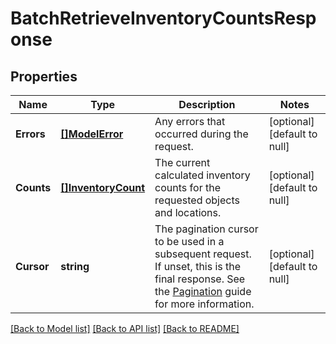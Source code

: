 # BatchRetrieveInventoryCountsResponse

## Properties

 Name       | Type                                      | Description                                                                                                                                                                                                         | Notes                        
------------|-------------------------------------------|---------------------------------------------------------------------------------------------------------------------------------------------------------------------------------------------------------------------|------------------------------
 **Errors** | [**[]ModelError**](Error.md)              | Any errors that occurred during the request.                                                                                                                                                                        | [optional] [default to null] 
 **Counts** | [**[]InventoryCount**](InventoryCount.md) | The current calculated inventory counts for the requested objects and locations.                                                                                                                                    | [optional] [default to null] 
 **Cursor** | **string**                                | The pagination cursor to be used in a subsequent request. If unset, this is the final response.  See the [Pagination](https://developer.squareup.com/docs/working-with-apis/pagination) guide for more information. | [optional] [default to null] 

[[Back to Model list]](../README.md#documentation-for-models) [[Back to API list]](../README.md#documentation-for-api-endpoints) [[Back to README]](../README.md)

